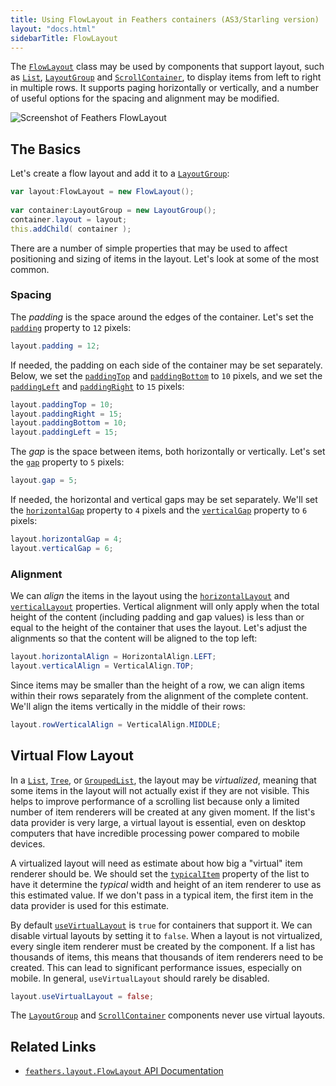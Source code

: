 ```yaml
---
title: Using FlowLayout in Feathers containers (AS3/Starling version)
layout: "docs.html"
sidebarTitle: FlowLayout
---
```


The [`FlowLayout`](/api-reference/feathers/layout/FlowLayout.html) class may be used by components that support layout, such as [`List`](./list.md), [`LayoutGroup`](./layout-group.md) and [`ScrollContainer`](./scroll-container.md), to display items from left to right in multiple rows. It supports paging horizontally or vertically, and a number of useful options for the spacing and alignment may be modified.

<picture><img src="/learn/as3-starling/images/flow-layout.png" srcset="/learn/as3-starling/images/flow-layout@2x.png 2x" alt="Screenshot of Feathers FlowLayout" /></picture>

## The Basics

Let's create a flow layout and add it to a [`LayoutGroup`](./layout-group.md):

```actionscript
var layout:FlowLayout = new FlowLayout();
 
var container:LayoutGroup = new LayoutGroup();
container.layout = layout;
this.addChild( container );
```

There are a number of simple properties that may be used to affect positioning and sizing of items in the layout. Let's look at some of the most common.

### Spacing

The _padding_ is the space around the edges of the container. Let's set the [`padding`](/api-reference/feathers/layout/FlowLayout.html#padding) property to `12` pixels:

```actionscript
layout.padding = 12;
```

If needed, the padding on each side of the container may be set separately. Below, we set the [`paddingTop`](/api-reference/feathers/layout/FlowLayout.html#paddingTop) and [`paddingBottom`](/api-reference/feathers/layout/FlowLayout.html#paddingBottom) to `10` pixels, and we set the [`paddingLeft`](/api-reference/feathers/layout/FlowLayout.html#paddingLeft) and [`paddingRight`](/api-reference/feathers/layout/FlowLayout.html#paddingRight) to `15` pixels:

```actionscript
layout.paddingTop = 10;
layout.paddingRight = 15;
layout.paddingBottom = 10;
layout.paddingLeft = 15;
```

The _gap_ is the space between items, both horizontally or vertically. Let's set the [`gap`](/api-reference/feathers/layout/FlowLayout.html#gap) property to `5` pixels:

```actionscript
layout.gap = 5;
```

If needed, the horizontal and vertical gaps may be set separately. We'll set the [`horizontalGap`](/api-reference/feathers/layout/FlowLayout.html#horizontalGap) property to `4` pixels and the [`verticalGap`](/api-reference/feathers/layout/FlowLayout.html#verticalGap) property to `6` pixels:

```actionscript
layout.horizontalGap = 4;
layout.verticalGap = 6;
```

### Alignment

We can _align_ the items in the layout using the [`horizontalLayout`](/api-reference/feathers/layout/FlowLayout.html#horizontalAlign) and [`verticalLayout`](/api-reference/feathers/layout/FlowLayout.html#verticalAlign) properties. Vertical alignment will only apply when the total height of the content (including padding and gap values) is less than or equal to the height of the container that uses the layout. Let's adjust the alignments so that the content will be aligned to the top left:

```actionscript
layout.horizontalAlign = HorizontalAlign.LEFT;
layout.verticalAlign = VerticalAlign.TOP;
```

Since items may be smaller than the height of a row, we can align items within their rows separately from the alignment of the complete content. We'll align the items vertically in the middle of their rows:

```actionscript
layout.rowVerticalAlign = VerticalAlign.MIDDLE;
```

## Virtual Flow Layout

In a [`List`](./list.md), [`Tree`](./tree.md), or [`GroupedList`](./grouped-list.md), the layout may be _virtualized_, meaning that some items in the layout will not actually exist if they are not visible. This helps to improve performance of a scrolling list because only a limited number of item renderers will be created at any given moment. If the list's data provider is very large, a virtual layout is essential, even on desktop computers that have incredible processing power compared to mobile devices.

A virtualized layout will need as estimate about how big a "virtual" item renderer should be. We should set the [`typicalItem`](/api-reference/feathers/controls/List.html#typicalItem) property of the list to have it determine the _typical_ width and height of an item renderer to use as this estimated value. If we don't pass in a typical item, the first item in the data provider is used for this estimate.

By default [`useVirtualLayout`](/api-reference/feathers/layout/FlowLayout.html#useVirtualLayout) is `true` for containers that support it. We can disable virtual layouts by setting it to `false`. When a layout is not virtualized, every single item renderer must be created by the component. If a list has thousands of items, this means that thousands of item renderers need to be created. This can lead to significant performance issues, especially on mobile. In general, `useVirtualLayout` should rarely be disabled.

```actionscript
layout.useVirtualLayout = false;
```

The [`LayoutGroup`](./layout-group.md) and [`ScrollContainer`](./scroll-container.md) components never use virtual layouts.

## Related Links

- [`feathers.layout.FlowLayout` API Documentation](/api-reference/feathers/layout/FlowLayout.html)
